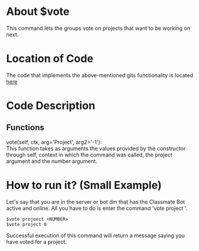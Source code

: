 # About $vote
This command lets the groups vote on projects that want to be working on next.

# Location of Code
The code that implements the above-mentioned gits functionality is located [here](https://github.com/War-Keeper/ClassMateBot/blob/main/cogs/voting.py)

# Code Description
## Functions
vote(self, ctx, arg='Project', arg2='-1'): <br>
This function takes as arguments the values provided by the constructor through self, context in which the command was called, the project argument and the number argument.

# How to run it? (Small Example)
Let's say that you are in the server or bot dm that has the Classmate Bot active and online. All you have to do is 
enter the command 'vote project <number>'.
```
$vote projoect <NUMBER>
$vote project 0
```
Successful execution of this command will return a message saying you have voted for a project.
